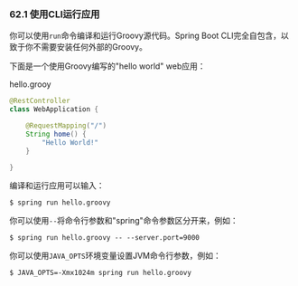 ### 62.1 使用CLI运行应用

你可以使用`run`命令编译和运行Groovy源代码。Spring Boot CLI完全自包含，以致于你不需要安装任何外部的Groovy。

下面是一个使用Groovy编写的"hello world" web应用：

hello.grooy
```java
@RestController
class WebApplication {

    @RequestMapping("/")
    String home() {
        "Hello World!"
    }

}
```
编译和运行应用可以输入：
```shell
$ spring run hello.groovy
```
你可以使用`--`将命令行参数和"spring"命令参数区分开来，例如：
```shell
$ spring run hello.groovy -- --server.port=9000
```
你可以使用`JAVA_OPTS`环境变量设置JVM命令行参数，例如：
```shell
$ JAVA_OPTS=-Xmx1024m spring run hello.groovy
```
